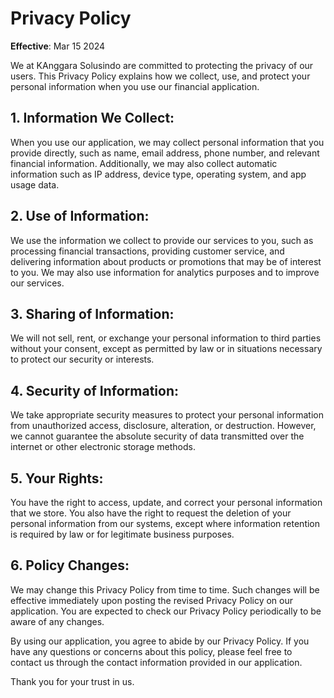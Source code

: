 # Privacy Policy

**Effective**: Mar 15 2024

We at KAnggara Solusindo are committed to protecting the privacy of our users. This Privacy Policy explains how we collect, use, and protect your personal information when you use our financial application.

## 1. Information We Collect:
When you use our application, we may collect personal information that you provide directly, such as name, email address, phone number, and relevant financial information. Additionally, we may also collect automatic information such as IP address, device type, operating system, and app usage data.

## 2. Use of Information:
We use the information we collect to provide our services to you, such as processing financial transactions, providing customer service, and delivering information about products or promotions that may be of interest to you. We may also use information for analytics purposes and to improve our services.

## 3. Sharing of Information:
We will not sell, rent, or exchange your personal information to third parties without your consent, except as permitted by law or in situations necessary to protect our security or interests.

## 4. Security of Information:
We take appropriate security measures to protect your personal information from unauthorized access, disclosure, alteration, or destruction. However, we cannot guarantee the absolute security of data transmitted over the internet or other electronic storage methods.

## 5. Your Rights:
You have the right to access, update, and correct your personal information that we store. You also have the right to request the deletion of your personal information from our systems, except where information retention is required by law or for legitimate business purposes.

## 6. Policy Changes:
We may change this Privacy Policy from time to time. Such changes will be effective immediately upon posting the revised Privacy Policy on our application. You are expected to check our Privacy Policy periodically to be aware of any changes.

By using our application, you agree to abide by our Privacy Policy. If you have any questions or concerns about this policy, please feel free to contact us through the contact information provided in our application.

Thank you for your trust in us.
